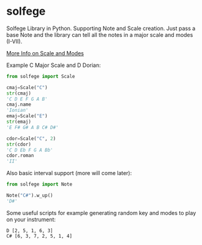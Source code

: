 # solfege
Solfege Library in Python. Supporting Note and Scale creation. Just pass a base Note and the library can tell all the notes in a major scale and modes (I-VII).

[More Info on Scale and Modes](https://en.wikipedia.org/wiki/Mode_(music))


Example C Major Scale and D Dorian:

```python
from solfege import Scale

cmaj=Scale("C")
str(cmaj)
'C D E F G A B'
cmaj.name
'Ionian'
emaj=Scale("E")
str(emaj)
'E F# G# A B C# D#'

cdor=Scale("C", 2)
str(cdor)
'C D Eb F G A Bb'
cdor.roman
'II'
```

Also basic interval support (more will come later):
```python
from solfege import Note

Note("C#").w_up()
'D#'
```

Some useful scripts for example generating random key and modes to play on your instrument:

```python3 solfege/gen_exercise.py
D [2, 5, 1, 6, 3]
C# [6, 3, 7, 2, 5, 1, 4]
```